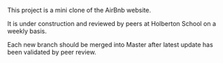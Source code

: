 This project is a mini clone of the AirBnb website.

It is under construction and reviewed by peers at Holberton School on a weekly basis.

Each new branch should be merged into Master after latest update has been validated by peer review.
